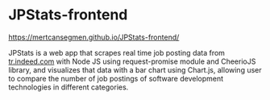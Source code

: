 # JPStats-frontend
https://mertcansegmen.github.io/JPStats-frontend/

JPStats is a web app that scrapes real time job posting data from [tr.indeed.com](https://tr.indeed.com) with Node JS using request-promise module and CheerioJS library, and visualizes that data with a bar chart using Chart.js, allowing user to compare the number of job postings of software development technologies in different categories.
